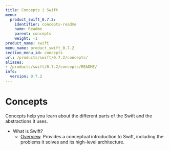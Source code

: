 ```yaml
---
title: Concepts | Swift
menu:
  product_swift_0.7.2:
    identifier: concepts-readme
    name: Readme
    parent: concepts
    weight: -1
product_name: swift
menu_name: product_swift_0.7.2
section_menu_id: concepts
url: /products/swift/0.7.2/concepts/
aliases:
- /products/swift/0.7.2/concepts/README/
info:
  version: 0.7.2
---
```


# Concepts

Concepts help you learn about the different parts of the Swift and the abstractions it uses.

- What is Swift?
  - [Overview](/products/swift/0.7.2/concepts/what-is-swift/overview). Provides a conceptual introduction to Swift, including the problems it solves and its high-level architecture.

